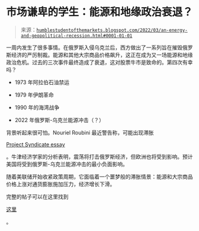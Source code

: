 <!--yml

category: 未分类

日期：2024 年 05 月 18 日 01:47:11

-->

# 市场谦卑的学生：能源和地缘政治衰退？

> 来源：[`humblestudentofthemarkets.blogspot.com/2022/03/an-energy-and-geopolitical-recession.html#0001-01-01`](https://humblestudentofthemarkets.blogspot.com/2022/03/an-energy-and-geopolitical-recession.html#0001-01-01)

一周内发生了很多事情。在俄罗斯入侵乌克兰后，西方做出了一系列旨在摧毁俄罗斯经济的严厉制裁。能源和其他大宗商品价格飙升，这正在成为又一场能源和地缘政治危机。过去的三次事件最终造成了衰退，这对股票牛市是致命的。第四次有幸吗？

+   1973 年阿拉伯石油禁运

+   1979 年伊朗革命

+   1990 年的海湾战争

+   2022 年俄罗斯-乌克兰能源冲击（？）

背景听起来很可怕。Nouriel Roubini 最近警告称，可能出现滞胀

[Project Syndicate essay](https://www.project-syndicate.org/onpoint/russias-war-and-the-global-economy-by-nouriel-roubini-2022-02)

。牛津经济学家的分析表明，震荡将打击俄罗斯经济，但欧洲也将受到影响。预计美国将受到俄罗斯-乌克兰能源冲击的最小负面影响。

随着美联储开始收紧政策周期，它面临着一个噩梦般的滞胀情景：能源和大宗商品价格上涨对通货膨胀施加压力，经济增长下滑。

完整的帖子可以在这里找到

[这里](https://humblestudentofthemarkets.com/2022/03/05/an-energy-and-geopolitical-recession/)

。
